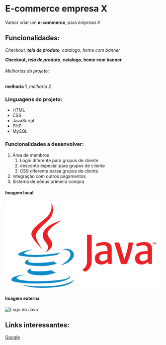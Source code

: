 # E-commerce empresa X

Vamor criar um **e-commerce**, para *empresa X*

## Funcionalidades: 

_Checkout, **tela de produto**, catalogo, home com banner_

**Checkout, _tela de produto_, catalogo, home com banner**

###### Melhorias do projeto:

__melhoria 1__, _melhoria 2_

### Linguagens do projeto:

* HTML
* CSS
* JavaScript
* PHP
* MySQL

### Funcionalidades a desenvolver: 

1. Área de membros
    1. Login diferente para grupos de cliente
    2. desconto especial para grupos de cliente
    3. CSS diferente paraa grupos de cliente
2. Integração com outros pagamentos
3. Sistema de bônus primeira compra

#### Imagem local

![Logo do Java](img/imagemjava.png)

#### Imagem externa

![Logo do Java](https://pt.wikipedia.org/wiki/Ficheiro:Java_programming_language_logo.svg)

## Links interessantes:

[Google](http://www.google.com)
